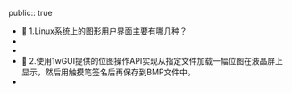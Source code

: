 public:: true

- 🔵 1.Linux系统上的图形用户界面主要有哪几种？
-
-
- 🔵 2.使用1wGUI提供的位图操作API实现从指定文件加载一幅位图在液晶屏上显示，然后用触摸笔签名后再保存到BMP文件中。
-